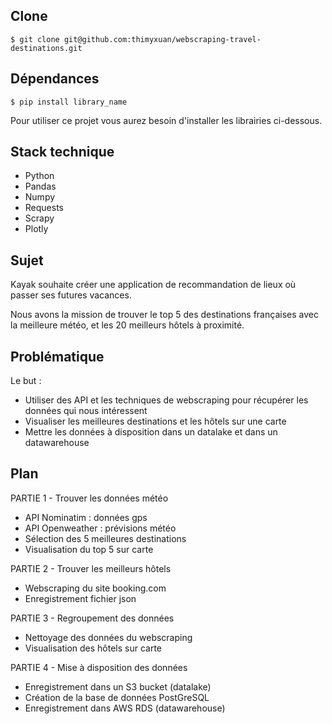 ## Clone

```$ git clone git@github.com:thimyxuan/webscraping-travel-destinations.git```

## Dépendances

```$ pip install library_name```

Pour utiliser ce projet vous aurez besoin d'installer les librairies ci-dessous.

## Stack technique 

- Python
- Pandas
- Numpy
- Requests
- Scrapy
- Plotly

## Sujet

Kayak souhaite créer une application de recommandation de lieux où passer ses futures vacances.

Nous avons la mission de trouver le top 5 des destinations françaises avec la meilleure météo, et les 20 meilleurs hôtels à proximité.

## Problématique

Le but : 
- Utiliser des API et les techniques de webscraping pour récupérer les données qui nous intéressent
- Visualiser les meilleures destinations et les hôtels sur une carte
- Mettre les données à disposition dans un datalake et dans un datawarehouse

## Plan 

PARTIE 1 - Trouver les données météo
- API Nominatim : données gps
- API Openweather : prévisions météo
- Sélection des 5 meilleures destinations
- Visualisation du top 5 sur carte

PARTIE 2 - Trouver les meilleurs hôtels
- Webscraping du site booking.com
- Enregistrement fichier json

PARTIE 3 - Regroupement des données
- Nettoyage des données du webscraping
- Visualisation des hôtels sur carte

PARTIE 4 - Mise à disposition des données
- Enregistrement dans un S3 bucket (datalake)
- Création de la base de données PostGreSQL
- Enregistrement dans AWS RDS (datawarehouse)